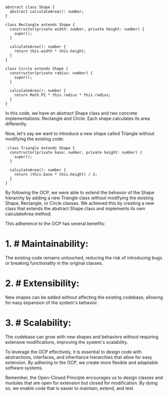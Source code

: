 ``` 
abstract class Shape {
  abstract calculateArea(): number;
}

class Rectangle extends Shape {
  constructor(private width: number, private height: number) {
    super();
  }

  calculateArea(): number {
    return this.width * this.height;
  }
}

class Circle extends Shape {
  constructor(private radius: number) {
    super();
  }

  calculateArea(): number {
    return Math.PI * this.radius * this.radius;
  }
}

```

In this code, we have an abstract Shape class and two concrete implementations: Rectangle and Circle. Each shape calculates its area differently.

Now, let's say we want to introduce a new shape called Triangle without modifying the existing code:

```
 class Triangle extends Shape {
  constructor(private base: number, private height: number) {
    super();
  }

  calculateArea(): number {
    return (this.base * this.height) / 2;
  }
}

```
By following the OCP, we were able to extend the behavior of the Shape hierarchy by adding a new Triangle class without modifying the existing Shape, Rectangle, or Circle classes. We achieved this by creating a new class that extends the abstract Shape class and implements its own calculateArea method.

This adherence to the OCP has several benefits:

# 1. # Maintainability: 

The existing code remains untouched, reducing the risk of introducing bugs or breaking functionality in the original classes.

# 2. # Extensibility: 

New shapes can be added without affecting the existing codebase, allowing for easy expansion of the system's behavior.

# 3. # Scalability: 

The codebase can grow with new shapes and behaviors without requiring extensive modifications, improving the system's scalability.

To leverage the OCP effectively, it is essential to design code with abstractions, interfaces, and inheritance hierarchies that allow for easy extension. By adhering to the OCP, we create more flexible and adaptable software systems.

Remember, the Open-Closed Principle encourages us to design classes and modules that are open for extension but closed for modification. By doing so, we enable code that is easier to maintain, extend, and test.